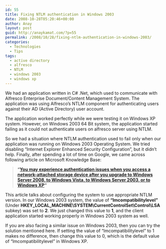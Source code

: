```yaml
---
id: 55
title: Fixing NTLM authentication in Windows 2003
date: 2008-10-28T05:20:46+00:00
author: Anay
layout: post
guid: http://anaykamat.com/?p=55
permalink: /2008/10/28/fixing-ntlm-authentication-in-windows-2003/
categories:
  - Technologies
  - Tips
tags:
  - active directory
  - alfresco
  - NTLM
  - windows 2003
  - windows xp
---
```

We had an application written in C# .Net, which used to communicate with Alfresco Enterprise Document/Content Management System. The application was using Alfresco’s NTLM component for authenticating users against their AD (Active Directory) user account.

The application worked perfectly while we were testing it on Windows XP system. However, on Windows 2003 64 Bit system, the application started failing as it could not authenticate users on alfresco server using NTLM.

So we had a situation where NTLM authentication used to fail only when our application was running on Windows 2003 Operating System. We tried disabling “Internet Explorer Enhanced Security Configuration”, but it didn’t help. Finally, after spending a lot of time on Google, we came across following article on Microsoft Knowledge Base:

> **&#8220;<a title="Microsoft Knowledge Base Article Link" href="http://support.microsoft.com/kb/954387" target="_blank">You may experience authentication issues when you access a network-attached storage device after you upgrade to Windows Server 2008, to Windows Vista, to Windows Server 2003, or to Windows XP</a>&#8220;**

This article talks about configuring the system to use appropriate NTLM version. In our Windows 2003 system, the value of **“lmcompatibilitylevel”** (Under **HKEY\_LOCAL\_MACHINE\SYSTEM\CurrentControlSet\Control\LSA** subkey) was set to **2**. We just changed this value to **1**, and the client application started working properly in Windows 2003 system as well.

If you are also facing a similar issue on Windows 2003, then you can try the solution mentioned here. If setting the value of “lmcompatibilitylevel” to 1 makes no difference, then change this value to 0, which is the default value of “lmcompatibilitylevel” in Windows XP.